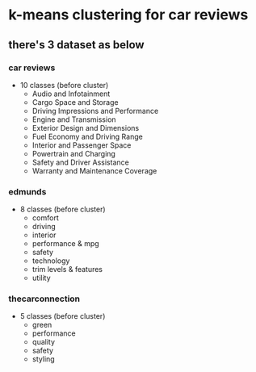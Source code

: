 # k-means clustering for car reviews
## there's 3 dataset as below
### car reviews
* 10 classes (before cluster)
  * Audio and Infotainment
  * Cargo Space and Storage
  * Driving Impressions and Performance
  * Engine and Transmission
  * Exterior Design and Dimensions
  * Fuel Economy and Driving Range
  * Interior and Passenger Space
  * Powertrain and Charging
  * Safety and Driver Assistance
  * Warranty and Maintenance Coverage
  
### edmunds
* 8 classes (before cluster)
  * comfort
  * driving
  * interior
  * performance & mpg
  * safety
  * technology
  * trim levels & features
  * utility
  
### thecarconnection
* 5 classes (before cluster)
  * green
  * performance
  * quality
  * safety
  * styling
 
  